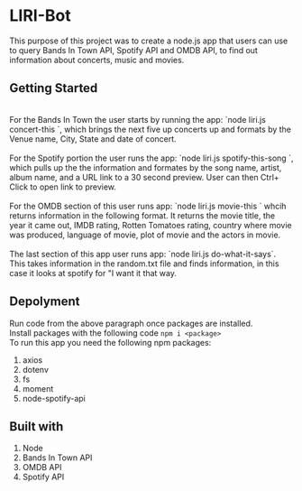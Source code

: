 # LIRI-Bot
This purpose of this project was to create a node.js app that users can use to query Bands In Town API, Spotify API and OMDB API, to find out information about concerts, music and movies. 
<br>
## Getting Started
<br>
For the Bands In Town the user starts by running the app: `node liri.js concert-this <artist/ band name>`, which brings the next five up concerts up and formats by the Venue name, City, State and date of concert.
<br>
<br>
For the Spotify portion the user runs the app: `node liri.js spotify-this-song <song name>`, which pulls up the the information and formates by the song name, artist, album name, and a URL link to a 30 second preview. User can then Ctrl+ Click to open link to preview. 
<br>
<br>
For the OMDB section of this user runs app: `node liri.js movie-this <movie name>` whcih returns information in the following format. It returns the movie title, the year it came out, IMDB rating, Rotten Tomatoes rating, country where movie was produced, language of movie, plot of movie and the actors in movie. 
<br>
<br>
The last section of this app user runs app: `node liri.js do-what-it-says`. This takes information in the random.txt file and finds information, in this case it looks at spotify for "I want it that way.
 
 ## Depolyment
 Run code from the above paragraph once packages are installed.
 <br>
 Install packages with the following code `npm i <package>`
 <br>
 To run this app you need the following npm packages:
 <br>
 1. axios
 2. dotenv
 3. fs
 4. moment
 5. node-spotify-api
 
 ## Built with 
 1. Node
 2. Bands In Town API
 3. OMDB API
 4. Spotify API
 
